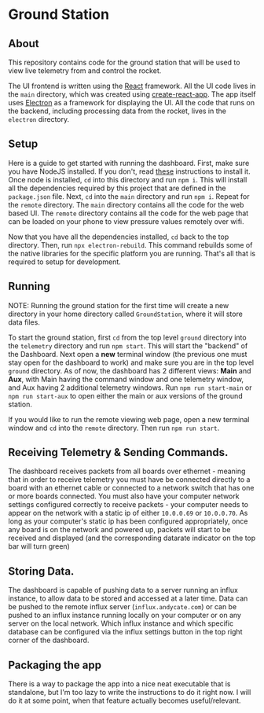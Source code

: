 # Ground Station
## About
This repository contains code for the ground station that
will be used to view live telemetry from and control the
rocket.

The UI frontend is written using the [React](https://reactjs.org/)
framework. All the UI code lives in the `main` directory,
which was created using [create-react-app](https://create-react-app.dev/).
The app itself uses [Electron](https://www.electronjs.org/) as a
framework for displaying the UI. All the code that runs on the
backend, including processing data from the rocket, lives in the
`electron` directory.

## Setup
Here is a guide to get started with running the dashboard.
First, make sure you have NodeJS installed. If you don't,
read [these](https://nodejs.org/en/download/) instructions
to install it. Once node is installed, `cd` into this
directory and run `npm i`. This will install all the
dependencies required by this project that are defined in
the `package.json` file. Next, `cd` into the `main` directory
and run `npm i`. Repeat for the `remote` directory. The `main`
directory contains all the code for the web based UI. The
`remote` directory contains all the code for the web page
that can be loaded on your phone to view pressure values
remotely over wifi.

Now that you have all the dependencies installed, `cd` back
to the top directory. Then, run `npx electron-rebuild`. This
command rebuilds some of the native libraries for the specific
platform you are running. That's all that is required to setup
for development.

## Running
NOTE: Running the ground station for the first time will create
a new directory in your home directory called `GroundStation`,
where it will store data files.

To start the ground station, first `cd` from the top level `ground` directory into the `telemetry` directory
and run `npm start`. This will start the "backend" of the Dashboard. Next open a **new** terminal window (the previous one must stay open for the dashboard to work) and make sure you are in the top level `ground` directory. As of now, the dashboard has 2 different views: **Main** and **Aux**, with Main having the command window and one telemetry window, and Aux having 2 additional telemetry windows. Run `npm run start-main` or `npm run start-aux` to open either the main or aux versions of the ground station. 

If you would like to run the remote viewing web page, open a new
terminal window and `cd` into the `remote` directory. Then run
`npm run start`.

## Receiving Telemetry & Sending Commands. 
The dashboard receives packets from all boards over ethernet - meaning that in order to receive telemetry you must have be connected directly to a board with an ethernet cable or connected to a network switch that has one or more boards connected. 
You must also have your computer network settings configured correctly to receive packets - your computer needs to appear on the network with a static ip of either `10.0.0.69` or `10.0.0.70`. As long as your computer's static ip has been configured appropriately, once any board is on the network and powered up, packets will start to be received and displayed (and the corresponding datarate indicator on the top bar will turn green)

## Storing Data. 
The dashboard is capable of pushing data to a server running an influx instance, to allow data to be stored and accessed at a later time. Data can be pushed to the remote influx server (`influx.andycate.com`) or can be pushed to an influx instance running locally on your computer or on any server on the local network. Which influx instance and which specific database can be configured via the influx settings button in the top right corner of the dashboard. 


## Packaging the app
There is a way to package the app into a nice neat executable that
is standalone, but I'm too lazy to write the instructions to do it
right now. I will do it at some point, when that feature actually
becomes useful/relevant.
